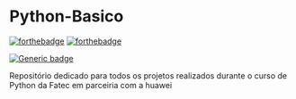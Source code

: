 # Python-Basico 
[![forthebadge](http://forthebadge.com/images/badges/made-with-python.svg)](http://forthebadge.com) 
[![forthebadge](https://forthebadge.com/images/badges/powered-by-coffee.svg)](https://forthebadge.com)

[![Generic badge](https://img.shields.io/badge/<Python>-<3.13.0>-<green>.svg)](https://shields.io/)

Repositório dedicado para todos os projetos realizados durante o curso de Python da Fatec em parceiria com a huawei
